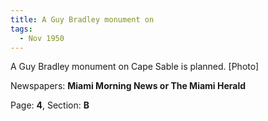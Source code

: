 ```yaml
---  
title: A Guy Bradley monument on  
tags:  
  - Nov 1950  
---  
```

  
A Guy Bradley monument on Cape Sable is planned. [Photo]  
  
Newspapers: **Miami Morning News or The Miami Herald**  
  
Page: **4**, Section: **B** 
